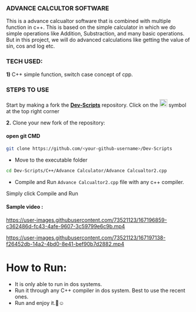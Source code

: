 ### ADVANCE CALCULTOR SOFTWARE
This is a advance calcualtor software that is combined with multiple function in c++. This is based on the simple calculator in which we do simple operations like Addition, Substraction, and many basic operations. But in this project, we will do advanced calculations like getting the value of sin, cos and log etc.
### TECH USED:
 **1)** C++
    simple function, switch case concept of cpp.
    
### STEPS TO USE
Start by making a fork the [**Dev-Scripts**](https://github.com/abhijeet007rocks8/Dev-Scripts) repository. Click on the <a href="https://github.com/abhijeet007rocks8/Dev-Scripts/fork"><img src="https://i.imgur.com/G4z1kEe.png" height="21" width="21"></a> symbol at the top right corner

**2.** Clone your new fork of the repository:
#### open git CMD
```bash
git clone https://github.com/<your-github-username>/Dev-Scripts
```

 - Move to the executable folder
 ```bash
 cd Dev-Scripts/C++/Advance Calculator/Advance Calcualtor2.cpp
 ```
 - Compile and Run ```Advance Calcualtor2.cpp``` file with any c++ compiler.
 
 Simply click Compile and Run
 
 #### Sample video :
 
 
https://user-images.githubusercontent.com/73521123/167196859-c362486d-fc43-4afe-9607-3c59799e6c9b.mp4



https://user-images.githubusercontent.com/73521123/167197138-f26452db-14a2-4bd0-8e41-bef90b7d2882.mp4

# How to Run:

- It is only able to run in dos systems.
- Run it through any C++ compiler in dos system. Best to use the recent ones.
- Run and enjoy it.🥲☺️
